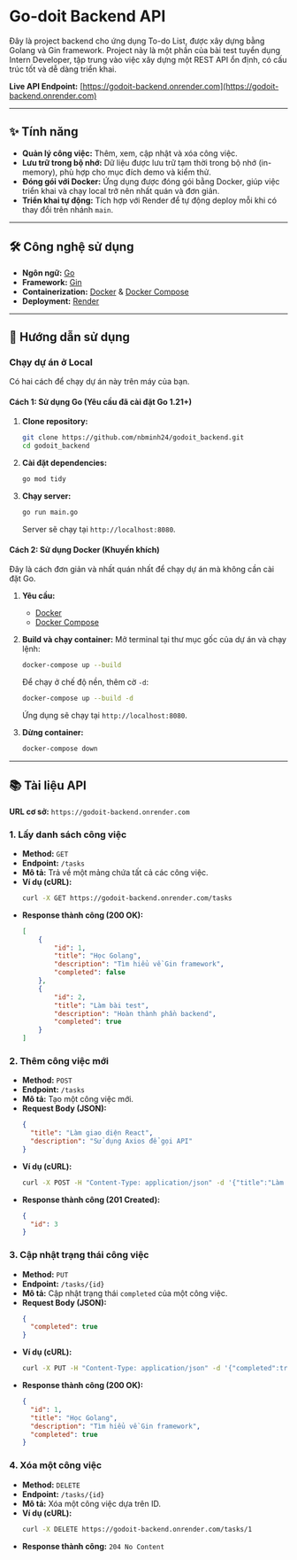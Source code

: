 # Go-doit Backend API

Đây là project backend cho ứng dụng To-do List, được xây dựng bằng Golang và Gin framework. Project này là một phần của bài test tuyển dụng Intern Developer, tập trung vào việc xây dựng một REST API ổn định, có cấu trúc tốt và dễ dàng triển khai.

**Live API Endpoint:** [https://godoit-backend.onrender.com](https://godoit-backend.onrender.com)

---

## ✨ Tính năng

-   **Quản lý công việc:** Thêm, xem, cập nhật và xóa công việc.
-   **Lưu trữ trong bộ nhớ:** Dữ liệu được lưu trữ tạm thời trong bộ nhớ (in-memory), phù hợp cho mục đích demo và kiểm thử.
-   **Đóng gói với Docker:** Ứng dụng được đóng gói bằng Docker, giúp việc triển khai và chạy local trở nên nhất quán và đơn giản.
-   **Triển khai tự động:** Tích hợp với Render để tự động deploy mỗi khi có thay đổi trên nhánh `main`.

---

## 🛠️ Công nghệ sử dụng

-   **Ngôn ngữ:** [Go](https://golang.org/)
-   **Framework:** [Gin](https://github.com/gin-gonic/gin)
-   **Containerization:** [Docker](https://www.docker.com/) & [Docker Compose](https://docs.docker.com/compose/)
-   **Deployment:** [Render](https://render.com/)

---

## 🚀 Hướng dẫn sử dụng

### Chạy dự án ở Local

Có hai cách để chạy dự án này trên máy của bạn.

#### Cách 1: Sử dụng Go (Yêu cầu đã cài đặt Go 1.21+)

1.  **Clone repository:**
    ```bash
    git clone https://github.com/nbminh24/godoit_backend.git
    cd godoit_backend
    ```

2.  **Cài đặt dependencies:**
    ```bash
    go mod tidy
    ```

3.  **Chạy server:**
    ```bash
    go run main.go
    ```
    Server sẽ chạy tại `http://localhost:8080`.

#### Cách 2: Sử dụng Docker (Khuyến khích)

Đây là cách đơn giản và nhất quán nhất để chạy dự án mà không cần cài đặt Go.

1.  **Yêu cầu:**
    -   [Docker](https://docs.docker.com/get-docker/)
    -   [Docker Compose](https://docs.docker.com/compose/install/)

2.  **Build và chạy container:**
    Mở terminal tại thư mục gốc của dự án và chạy lệnh:
    ```bash
    docker-compose up --build
    ```
    Để chạy ở chế độ nền, thêm cờ `-d`:
    ```bash
    docker-compose up --build -d
    ```
    Ứng dụng sẽ chạy tại `http://localhost:8080`.

3.  **Dừng container:**
    ```bash
    docker-compose down
    ```

---

## 📚 Tài liệu API

**URL cơ sở:** `https://godoit-backend.onrender.com`

### 1. Lấy danh sách công việc

-   **Method:** `GET`
-   **Endpoint:** `/tasks`
-   **Mô tả:** Trả về một mảng chứa tất cả các công việc.
-   **Ví dụ (cURL):**
    ```bash
    curl -X GET https://godoit-backend.onrender.com/tasks
    ```
-   **Response thành công (200 OK):**
    ```json
    [
        {
            "id": 1,
            "title": "Học Golang",
            "description": "Tìm hiểu về Gin framework",
            "completed": false
        },
        {
            "id": 2,
            "title": "Làm bài test",
            "description": "Hoàn thành phần backend",
            "completed": true
        }
    ]
    ```

### 2. Thêm công việc mới

-   **Method:** `POST`
-   **Endpoint:** `/tasks`
-   **Mô tả:** Tạo một công việc mới.
-   **Request Body (JSON):**
    ```json
    {
      "title": "Làm giao diện React",
      "description": "Sử dụng Axios để gọi API"
    }
    ```
-   **Ví dụ (cURL):**
    ```bash
    curl -X POST -H "Content-Type: application/json" -d '{"title":"Làm giao diện React","description":"Sử dụng Axios để gọi API"}' https://godoit-backend.onrender.com/tasks
    ```
-   **Response thành công (201 Created):**
    ```json
    {
      "id": 3
    }
    ```

### 3. Cập nhật trạng thái công việc

-   **Method:** `PUT`
-   **Endpoint:** `/tasks/{id}`
-   **Mô tả:** Cập nhật trạng thái `completed` của một công việc.
-   **Request Body (JSON):**
    ```json
    {
      "completed": true
    }
    ```
-   **Ví dụ (cURL):**
    ```bash
    curl -X PUT -H "Content-Type: application/json" -d '{"completed":true}' https://godoit-backend.onrender.com/tasks/1
    ```
-   **Response thành công (200 OK):**
    ```json
    {
      "id": 1,
      "title": "Học Golang",
      "description": "Tìm hiểu về Gin framework",
      "completed": true
    }
    ```

### 4. Xóa một công việc

-   **Method:** `DELETE`
-   **Endpoint:** `/tasks/{id}`
-   **Mô tả:** Xóa một công việc dựa trên ID.
-   **Ví dụ (cURL):**
    ```bash
    curl -X DELETE https://godoit-backend.onrender.com/tasks/1
    ```
-   **Response thành công:** `204 No Content`
